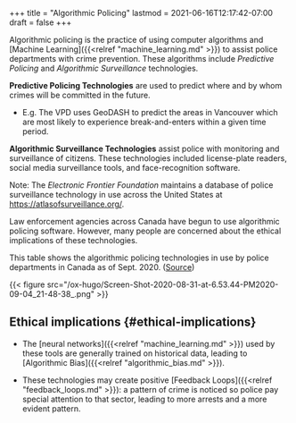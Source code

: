 +++
title = "Algorithmic Policing"
lastmod = 2021-06-16T12:17:42-07:00
draft = false
+++

Algorithmic policing is the practice of using computer algorithms and [Machine Learning]({{<relref "machine_learning.md" >}}) to assist police departments with crime prevention. These algorithms include _Predictive Policing_ and _Algorithmic Surveillance_ technologies.

**Predictive Policing Technologies** are used to predict where and by whom crimes will be committed in the future.

-   E.g. The VPD uses GeoDASH to predict the areas in Vancouver which are most likely to experience break-and-enters within a given time period.

**Algorithmic Surveillance Technologies** assist police with monitoring and surveillance of citizens. These technologies included license-plate readers, social media surveillance tools, and face-recognition software.

Note: The _Electronic Frontier Foundation_ maintains a database of police surveillance technology in use across the United States at <https://atlasofsurveillance.org/>.

Law enforcement agencies across Canada have begun to use algorithmic policing software. However, many people are concerned about the ethical implications of these technologies.

This table shows the algorithmic policing technologies in use by police departments in Canada as of Sept. 2020. ([Source](https://citizenlab.ca/2020/09/to-surveil-and-predict-a-human-rights-analysis-of-algorithmic-policing-in-canada/))

{{< figure src="/ox-hugo/Screen-Shot-2020-08-31-at-6.53.44-PM2020-09-04_21-48-38_.png" >}}


## Ethical implications {#ethical-implications}

-   The [neural networks]({{<relref "machine_learning.md" >}}) used by these tools are generally trained on historical data, leading to [Algorithmic Bias]({{<relref "algorithmic_bias.md" >}}).

-   These technologies may create positive [Feedback Loops]({{<relref "feedback_loops.md" >}}): a pattern of crime is noticed so police pay special attention to that sector, leading to more arrests and a more evident pattern.
